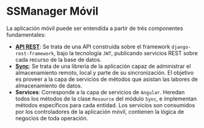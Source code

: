 SSManager Móvil
===============

La aplicación móvil puede ser entendida a partir de trés componentes fundamentales:

* [**API REST**](https://github.com/mariowise/ssmanager/tree/master/backend/myapp/modulos/api/v1): Se trata de una API construida sobre el framework `django-rest-framework`, bajo la tecnología `JWT`, publicando servicios REST sobre cada recurso de la base de datos.
* [**Sync**](https://github.com/mariowise/ssmanager/tree/master/mobile/app/js/lib/sync): Se trata de una librería de la aplicación capaz de administrar el almacenamiento remoto, local y parte de su sincronización. El objetivo es proveer a la capa de servicios de métodos que asistan las labores de almacenamiento de datos.
* **Services**: Corresponde a la capa de servicios de `Angular`. Heredan todos los métodos de la clase `Resource` del módulo `Sync`, e implementan métodos específicos para cada entidad. Los servicios son consumidos por los controladores de la aplicación móvil, contienen la lógica de negocios de toda operación.

